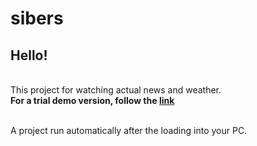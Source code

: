 # sibers

Hello!
----------
<br>This project for watching actual news and weather.
<br>**For a trial demo version, follow the [link](z99945qo.beget.tech/)**

<br>A project run automatically after the loading into your PC.
